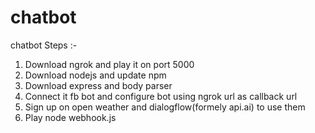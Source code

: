 # chatbot
chatbot
Steps :-
1. Download ngrok and play it on port 5000
2. Download nodejs and update npm 
3. Download express and body parser
4. Connect it fb bot and configure bot using ngrok url as callback url
5. Sign up on open weather and dialogflow(formely api.ai) to use them
6. Play node webhook.js
